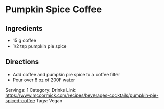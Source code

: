 # Pumpkin Spice Coffee
## Ingredients
- 15 g coffee
- 1/2 tsp pumpkin pie spice
## Directions
- Add coffee and pumpkin pie spice to a coffee filter
- Pour over 8 oz of 200F water

Servings: 1
Category: Drinks
Link: https://www.mccormick.com/recipes/beverages-cocktails/pumpkin-pie-spiced-coffee
Tags: Vegan
